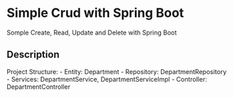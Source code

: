 # Simple Crud with Spring Boot

Somple Create, Read, Update and Delete with Spring Boot

## Description
Project Structure:
	- Entity: Department
	- Repository: DepartmentRepository
	- Services: DepartmentService, DepartmentServiceImpl
	- Controller: DepartmentController